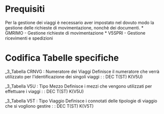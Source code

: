 # Prequisiti
Per la gestione dei viaggi è necessario aver impostato nel dovuto modo la gestione delle richieste di movimentazione, nonchè dei documenti.
 \* GMRIMO - Gestione richieste di movimentazione
 \* V5SPRI - Gestione ricevimenti e spedizioni

# Codifica Tabelle specifiche
_3_Tabella CRNVG :  Numeratore dei Viaggi
Definisce il numeratore che verrà utilizzato per l'identificazione dei singoli viaggi
 :  : DEC T(ST) K(V5U)

_3_Tabella V5U :  Tipo Mezzo
Definisce i mezzi che vengono utilizzati per effettuare i viaggi
 :  : DEC T(ST) K(V5U)

_3_Tabella V5T :  Tipo Viaggio
Definisce i connotati delle tipologie di viaggio che si vogliono gestire
 :  : DEC T(ST) K(V5T)

